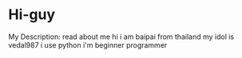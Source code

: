 # Hi-guy
 My Description: read about me
hi i am baipai from thailand 
my idol is vedal987
i use python
i'm beginner programmer
